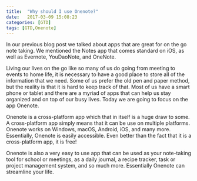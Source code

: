 ```yaml
---
title:  "Why should I use Onenote?"
date:   2017-03-09 15:08:23
categories: [GTD]
tags: [GTD,Onenote]
---
```


In our previous blog post we talked about apps that are great for on the go note taking. We mentioned the Notes app that comes standard on iOS, as well as Evernote, YouDaoNote, and OneNote.

Living our lives on the go like so many of us do going from meeting to events to home life, it is necessary to have a good place to store all of the information that we need. Some of us prefer the old pen and paper method, but the reality is that it is hard to keep track of that. Most of us have a smart phone or tablet and there are a myriad of apps that can help us stay organized and on top of our busy lives.
Today we are going to focus on the app Onenote.

Onenote is a cross-platform app which that in itself is a huge draw to some. A cross-platform app simply means that it can be use on multiple platforms. Onenote works on Windows, macOS, Android, iOS, and many more. Essentially, Onenote is easily accessible. Even better than the fact that it is a cross-platform app, it is free! 

Onenote is also a very easy to use app that can be used as your note-taking tool for school or meetings, as a daily journal, a recipe tracker, task or project management system, and so much more. Essentially Onenote can streamline your life.
